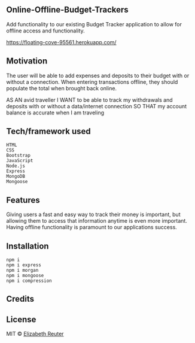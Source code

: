 ## Online-Offline-Budget-Trackers
Add functionality to our existing Budget Tracker application to allow for offline access and functionality.

https://floating-cove-95561.herokuapp.com/

## Motivation
The user will be able to add expenses and deposits to their budget with or without a connection. When entering transactions offline, they should populate the total when brought back online.

AS AN avid traveller
I WANT to be able to track my withdrawals and deposits with or without a data/internet connection
SO THAT my account balance is accurate when I am traveling


## Tech/framework used
    HTML
    CSS
    Bootstrap
    JavaScript
    Node.js
    Express
    MongoDB
    Mongoose


## Features
Giving users a fast and easy way to track their money is important, but allowing them to access that information anytime is even more important. Having offline functionality is paramount to our applications success.

## Installation
    npm i
    npm i express
    npm i morgan
    npm i mongoose
    npm i compression


## Credits


## License
MIT © [Elizabeth Reuter]()